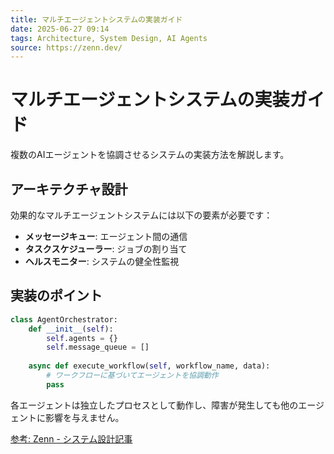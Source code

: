 ```yaml
---
title: マルチエージェントシステムの実装ガイド
date: 2025-06-27 09:14
tags: Architecture, System Design, AI Agents
source: https://zenn.dev/
---
```


# マルチエージェントシステムの実装ガイド

複数のAIエージェントを協調させるシステムの実装方法を解説します。

## アーキテクチャ設計

効果的なマルチエージェントシステムには以下の要素が必要です：

- **メッセージキュー**: エージェント間の通信
- **タスクスケジューラー**: ジョブの割り当て
- **ヘルスモニター**: システムの健全性監視

## 実装のポイント

```python
class AgentOrchestrator:
    def __init__(self):
        self.agents = {}
        self.message_queue = []
    
    async def execute_workflow(self, workflow_name, data):
        # ワークフローに基づいてエージェントを協調動作
        pass
```

各エージェントは独立したプロセスとして動作し、障害が発生しても他のエージェントに影響を与えません。

[参考: Zenn - システム設計記事](https://zenn.dev/)